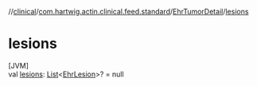 //[clinical](../../../index.md)/[com.hartwig.actin.clinical.feed.standard](../index.md)/[EhrTumorDetail](index.md)/[lesions](lesions.md)

# lesions

[JVM]\
val [lesions](lesions.md): [List](https://kotlinlang.org/api/latest/jvm/stdlib/kotlin.collections/-list/index.html)&lt;[EhrLesion](../-ehr-lesion/index.md)&gt;? = null
